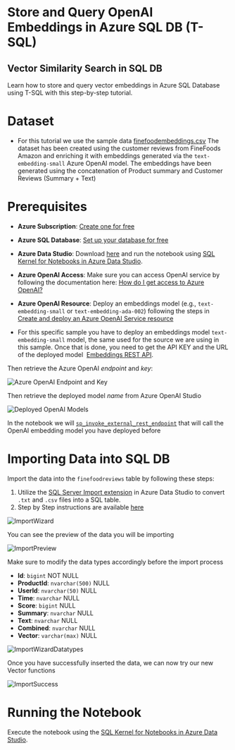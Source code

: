 # Store and Query OpenAI Embeddings in Azure SQL DB (T-SQL)

## Vector Similarity Search in SQL DB

Learn how to store and query vector embeddings in Azure SQL Database using T-SQL with this step-by-step tutorial.

# Dataset

- For this tutorial we use the sample data [finefoodembeddings.csv](https://github.com/Azure-Samples/azure-sql-db-vector-search/blob/a181e15337402e568f4fc66fe5941e5973171972/VectorSearch_Notebooks/Datasets/finefoodembeddings.csv) The dataset has been created using the customer reviews from FineFoods Amazon and enriching it with embeddings generated via the `text-embedding-small` Azure OpenAI model.
The embeddings have been generated using the concatenation of Product summary and Customer Reviews (Summary + Text)


# Prerequisites

- **Azure Subscription**: [Create one for free](https:\azure.microsoft.com\free\cognitive-services?azure-portal=true)
- **Azure SQL Database**: [Set up your database for free](https:\learn.microsoft.com\azure\azure-sql\database\free-offer?view=azuresql)
- **Azure Data Studio**: Download [here](https://azure.microsoft.com/products/data-studio) and run the notebook using [SQL Kernel for Notebooks in Azure Data Studio](https://learn.microsoft.com/azure-data-studio/notebooks/notebooks-guidance#connect-to-a-kernel). 

- **Azure OpenAI Access**: Make sure you can access OpenAI service by following the documentation here: [How do I get access to Azure OpenAI?](https://learn.microsoft.com/azure/ai-services/openai/overview#how-do-i-get-access-to-azure-openai)

- **Azure OpenAI Resource**: Deploy an embeddings model (e.g., `text-embedding-small` or `text-embedding-ada-002`) following the steps in [Create and deploy an Azure OpenAI Service resource](https://learn.microsoft.com/azure/ai-services/openai/how-to/create-resource)

- For this specific sample you have to deploy an embeddings model `text-embedding-small`  model, the same used for the source we are using in this sample. 
Once that is done, you need to get the API KEY and the URL of the deployed model  [Embeddings REST API](https:\learn.microsoft.com\azure\cognitive-services\openai\reference#embeddings). 


Then retrieve the Azure OpenAI *endpoint* and *key*:

![Azure OpenAI Endpoint and Key](../../Assets/endpoint.png)



Then retrieve the deployed model *name* from Azure OpenAI Studio

![Deployed OpenAI Models](../../Assets/modeldeployment.png)

In the notebook we will [`sp_invoke_external_rest_endpoint`](https://learn.microsoft.com/sql/relational-databases/system-stored-procedures/sp-invoke-external-rest-endpoint-transact-sql) that will call the OpenAI embedding model you have deployed before


# Importing Data into SQL DB

Import the data into the `finefoodreviews` table by following these steps:
1. Utilize the [SQL Server Import extension](https:\learn.microsoft.com\azure-data-studio\extensions\sql-server-import-extension) in Azure Data Studio to convert `.txt` and `.csv` files into a SQL table.
2. Step by Step instructions are available [here](https:\learn.microsoft.com\azure-data-studio\extensions\sql-server-import-extension)

![ImportWizard](../../Assets/importwizard.png)

You can see the preview of the data you will be importing

![ImportPreview](../../Assets/wizardpreview.png)


Make sure to modify the data types accordingly before the import process

- **Id**: `bigint` NOT NULL
- **ProductId**: `nvarchar(500)` NULL
- **UserId**: `nvarchar(50)` NULL
- **Time**: `nvarchar` NULL
- **Score**: `bigint` NULL
- **Summary**: `nvarchar` NULL
- **Text**: `nvarchar` NULL
- **Combined**: `nvarchar` NULL
- **Vector**: `varchar(max)` NULL

![ImportWizardDatatypes](../../Assets/importwizarddatatypes.png)



Once you have successfully inserted the data, we can now try our new Vector functions

![ImportSuccess](../../Assets/importsuccess.png)


# Running the Notebook

Execute the notebook using the [SQL Kernel for Notebooks in Azure Data Studio](https://learn.microsoft.com/azure-data-studio/notebooks/notebooks-guidance#connect-to-a-kernel). 